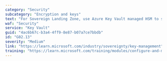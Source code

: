 ```yaml
---
category: "Security"
subcategory: "Encryption and keys"
text: "For Sovereign Landing Zone, use Azure Key Vault managed HSM to store your secrets and credentials."
waf: "Security"
service: "Key Vault"
guid: "4ac6b67c-b3a4-4ff9-8e87-b07a7ce7bbdb"
id: "G02.13"
severity: "Medium"
link: "https://learn.microsoft.com/industry/sovereignty/key-management"
training: "https://learn.microsoft.com/training/modules/configure-and-manage-azure-key-vault/"
---
```


